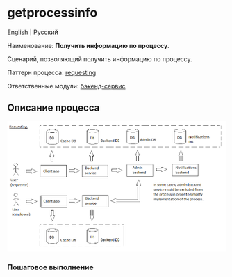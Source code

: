# getprocessinfo

[English](getprocessinfo.md) | [Русский](getprocessinfo.ru.md)

Наименование: **Получить информацию по процессу**.

Сценарий, позволяющий получить информацию по процессу.

Паттерн процесса: [requesting](../../processpatterns/requesting.md)

Ответственные модули: [бэкенд-сервис](../../backend/systembackend.ru.md)

## Описание процесса

![requesting_overall](../../img/processpatterns/requesting_overall.png)

### Пошаговое выполнение
